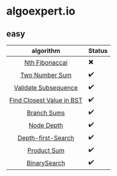 # algoexpert.io

## easy
| algorithm | Status |
|:-------:|:----------- |
| [Nth Fibonaccai](/) | ✖️ |
| [Two Number Sum](/easy/twoNumberSum.py) | ✔️ |
| [Validate Subsequence](/easy/validateSubsequence) | ✔️️ |
| [Find Closest Value in BST](/easy/findClosestValueInBst.py) | ✔️️ |
| [Branch Sums](/easy/branchSum.py) | ✔️️ |
| [Node Depth](/easy/nodeDepth.py) | ✔️️ |
| [Depth-first-Search](/easy/depthFistSearch.py) | ✔️️ |
| [Product Sum](/easy/productSum.py) | ✔️️ |
| [BinarySearch](/easy/binarySearch) | ✔️️ |